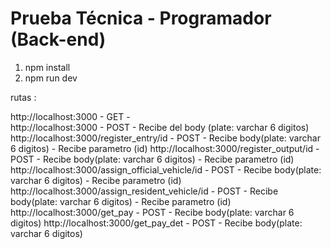 # Prueba Técnica - Programador (Back-end)


1. npm install
2. npm run dev


rutas :

http://localhost:3000  -  GET   -  
http://localhost:3000  -  POST  -  Recibe del body (plate: varchar 6 digitos)
http://localhost:3000/register_entry/id  -  POST  -  Recibe body(plate: varchar 6 digitos)  -  Recibe parametro (id)
http://localhost:3000/register_output/id  -  POST  -  Recibe body(plate: varchar 6 digitos)  -  Recibe parametro (id)
http://localhost:3000/assign_official_vehicle/id   -  POST  -  Recibe body(plate: varchar 6 digitos)  -  Recibe parametro (id)
http://localhost:3000/assign_resident_vehicle/id   -  POST  -  Recibe body(plate: varchar 6 digitos)  -  Recibe parametro (id)
http://localhost:3000/get_pay   -  POST  -  Recibe body(plate: varchar 6 digitos)
http://localhost:3000/get_pay_det   -  POST  -  Recibe body(plate: varchar 6 digitos)


